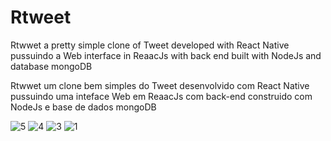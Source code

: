 # Rtweet

Rtwwet a pretty simple clone of Tweet developed with React Native pussuindo a Web interface in ReaacJs with back end built with NodeJs and database mongoDB

Rtwwet  um clone bem simples do Tweet desenvolvido com React Native pussuindo uma inteface Web em ReaacJs com back-end construido com NodeJs e base de dados mongoDB

![5](https://user-images.githubusercontent.com/40068058/60763802-2df05b80-a052-11e9-9a09-cf40d469b508.png)
![4](https://user-images.githubusercontent.com/40068058/60763803-2e88f200-a052-11e9-987f-831c7542daf2.png)
![3](https://user-images.githubusercontent.com/40068058/60763804-2e88f200-a052-11e9-874a-c4d70a1ca2d3.png)
![1](https://user-images.githubusercontent.com/40068058/60763805-2e88f200-a052-11e9-9db8-dc0dc689eeef.png)
